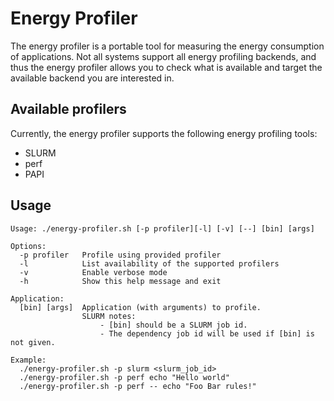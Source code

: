 # Energy Profiler

The energy profiler is a portable tool for measuring the energy consumption of 
applications. Not all systems support all energy profiling backends, and thus
the energy profiler allows you to check what is available and target the
available backend you are interested in.

## Available profilers

Currently, the energy profiler supports the following energy profiling tools:

 - SLURM
 - perf
 - PAPI

## Usage

```console
Usage: ./energy-profiler.sh [-p profiler][-l] [-v] [--] [bin] [args]  

Options:  
  -p profiler   Profile using provided profiler  
  -l            List availability of the supported profilers  
  -v            Enable verbose mode  
  -h            Show this help message and exit 

Application:  
  [bin] [args]  Application (with arguments) to profile.  
                SLURM notes:  
                    - [bin] should be a SLURM job id.  
                    - The dependency job id will be used if [bin] is not given.  

Example:  
  ./energy-profiler.sh -p slurm <slurm_job_id>  
  ./energy-profiler.sh -p perf echo "Hello world"  
  ./energy-profiler.sh -p perf -- echo "Foo Bar rules!"  
```